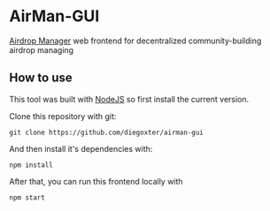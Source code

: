 # AirMan-GUI

[Airdrop Manager](https://github.com/diegoxter/AirdropManager) web frontend for decentralized community-building airdrop managing

## How to use

This tool was built with [NodeJS](https://nodejs.org/en/) so first install the current version.

Clone this repository with git:
```
git clone https://github.com/diegoxter/airman-gui
```

And then install it's dependencies with:
```
npm install
```

After that, you can run this frontend locally with
```
npm start
```